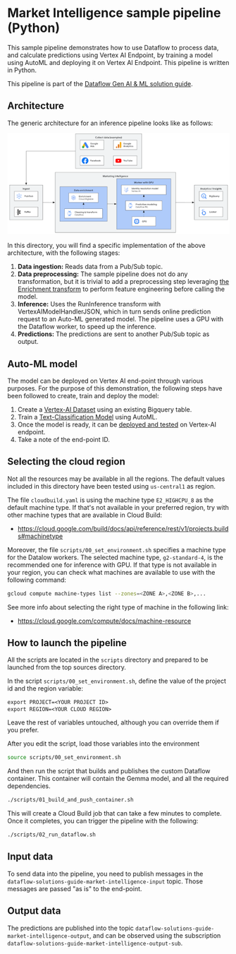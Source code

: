 # Market Intelligence sample pipeline (Python)

This sample pipeline demonstrates how to use Dataflow to process data, and calculate predictions 
using Vertex AI Endpoint, by training a model using AutoML and deploying it on Vertex AI Endpoint. 
This pipeline is written in Python.

This pipeline is part of the [Dataflow Gen AI & ML solution guide](../../use_cases/Market_Intelligence.md).

## Architecture

The generic architecture for an inference pipeline looks like as follows:

![Architecture](../imgs/market_intel.png)

In this directory, you will find a specific implementation of the above architecture, with the 
following stages:

1. **Data ingestion:** Reads data from a Pub/Sub topic.
2. **Data preprocessing:** The sample pipeline does not do any transformation, but it is trivial
   to add a preprocessing step leveraging 
   [the Enrichment transform](https://cloud.google.com/dataflow/docs/guides/enrichment) to perform
   feature engineering before calling the model.
3. **Inference:** Uses the RunInference transform with VertexAIModelHandlerJSON, which in turn sends online prediction request to an Auto-ML generated model. The pipeline uses a GPU with the Dataflow worker, to speed up the inference.
4. **Predictions:** The predictions are sent to another Pub/Sub topic as output.

## Auto-ML model

The model can be deployed on Vertex AI end-point through various purposes. 
For the purpose of this demonstration, the following steps have been followed to create, train and deploy the model:

1. Create a [Vertex-AI Dataset](https://cloud.google.com/vertex-ai/docs/tutorials/tabular-bq-prediction/create-dataset) using an existing Bigquery table. 
2. Train a [Text-Classification Model](https://cloud.google.com/vertex-ai/docs/beginner/beginners-guide#train_model) using AutoML.
3. Once the model is ready, it can be [deployed and tested](https://cloud.google.com/vertex-ai/docs/tutorials/image-classification-automl/deploy-predict#deploy_your_model_to_an_endpoint) on Vertex-AI endpoint.
4. Take a note of the end-point ID.

## Selecting the cloud region

Not all the resources may be available in all the regions. The default values included in this
directory have been tested using `us-central1` as region.

The file `cloudbuild.yaml` is using the machine type `E2_HIGHCPU_8` as the default machine type. If
that's not available in your preferred region, try with other machine types that are available
in Cloud Build:
* https://cloud.google.com/build/docs/api/reference/rest/v1/projects.builds#machinetype

Moreover, the file `scripts/00_set_environment.sh` specifies a machine type for the Datalow workers.
The selected machine type, `g2-standard-4`, is the recommended one for inference with GPU. If that
type is not available in your region, you can check what machines are available to use with the
following command:

```sh
gcloud compute machine-types list --zones=<ZONE A>,<ZONE B>,...
```

See more info about selecting the right type of machine in the following link:
* https://cloud.google.com/compute/docs/machine-resource

## How to launch the pipeline

All the scripts are located in the `scripts` directory and prepared to be launched from the top 
sources directory.

In the script `scripts/00_set_environment.sh`, define the value of the project id and the region variable:

```
export PROJECT=<YOUR PROJECT ID>
export REGION=<YOUR CLOUD REGION>
```

Leave the rest of variables untouched, although you can override them if you prefer.

After you edit the script, load those variables into the environment

```sh
source scripts/00_set_environment.sh
```

And then run the script that builds and publishes the custom Dataflow container. This container will
contain the Gemma model, and all the required dependencies.

```sh
./scripts/01_build_and_push_container.sh
```

This will create a Cloud Build job that can take a few minutes to complete. Once it completes, you
can trigger the pipeline with the following:

```sh
./scripts/02_run_dataflow.sh
```

## Input data

To send data into the pipeline, you need to publish messages in the `dataflow-solutions-guide-market-intelligence-input` topic. Those
messages are passed "as is" to the end-point.

## Output data

The predictions are published into the topic `dataflow-solutions-guide-market-intelligence-output`, and can be observed using the 
subscription `dataflow-solutions-guide-market-intelligence-output-sub`.
